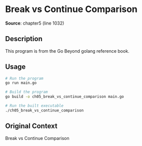 # Break vs Continue Comparison

**Source**: chapter5 (line 1032)

## Description

This program is from the Go Beyond golang reference book.

## Usage

```bash
# Run the program
go run main.go

# Build the program
go build -o ch05_break_vs_continue_comparison main.go

# Run the built executable
./ch05_break_vs_continue_comparison
```

## Original Context

Break vs Continue Comparison
